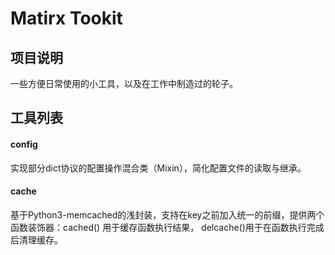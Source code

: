 # Matirx Tookit
## 项目说明

一些方便日常使用的小工具，以及在工作中制造过的轮子。

## 工具列表

#### config

实现部分dict协议的配置操作混合类（Mixin），简化配置文件的读取与继承。

#### cache

基于Python3-memcached的浅封装，支持在key之前加入统一的前缀，提供两个函数装饰器：cached() 用于缓存函数执行结果， delcache()用于在函数执行完成后清理缓存。